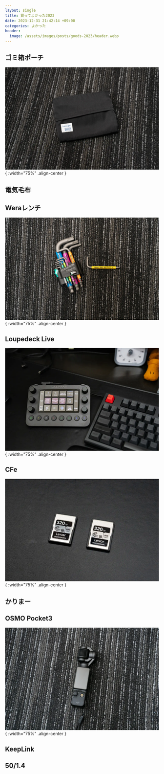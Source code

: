 ```yaml
---
layout: single
title: 買ってよかった2023
date: 2023-12-31 21:42:14 +09:00
categories: よかった
header:
  image: /assets/images/posts/goods-2023/header.webp
---
```




## ゴミ箱ポーチ

![](/assets/images/posts/goods-2023/horupo.webp){ :width="75%" .align-center }

## 電気毛布

## Weraレンチ

![](/assets/images/posts/goods-2023/wera.webp){ :width="75%" .align-center }

## Loupedeck Live

![](/assets/images/posts/goods-2023/loupedeck.webp){ :width="75%" .align-center }

## CFe

![](/assets/images/posts/goods-2023/cfe.webp){ :width="75%" .align-center }

## かりまー


## OSMO Pocket3

![](/assets/images/posts/goods-2023/osmopocket3.webp){ :width="75%" .align-center }

## KeepLink

## 50/1.4


